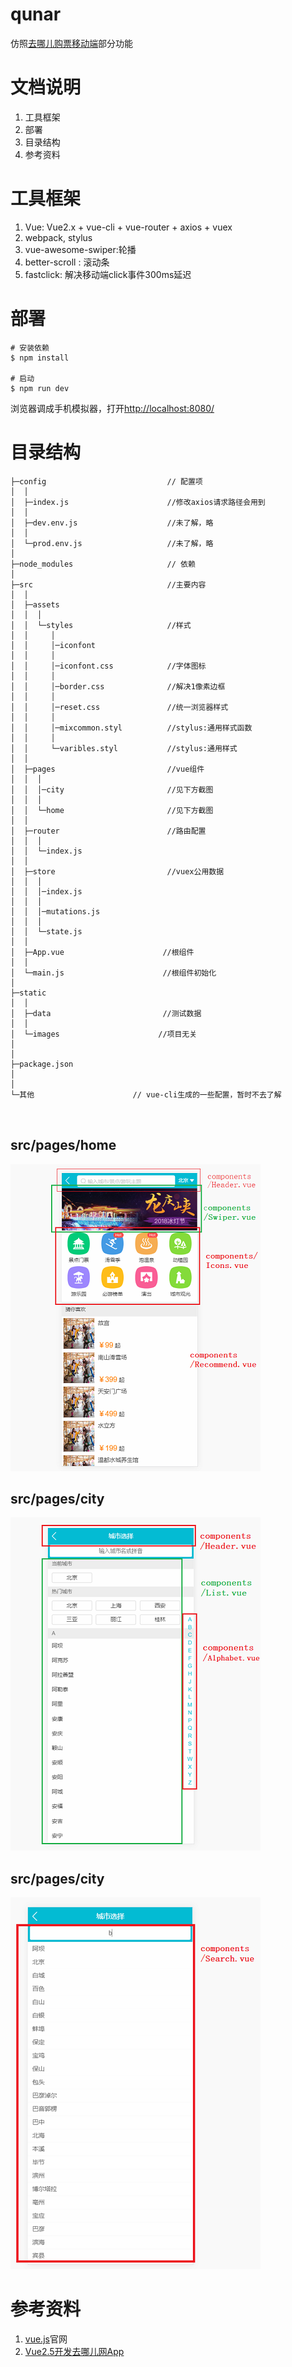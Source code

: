 # qunar
仿照[去哪儿购票移动端](http://piao.qunar.com/touch/)部分功能
# 文档说明
1. 工具框架
2. 部署 
3. 目录结构
4. 参考资料
# 工具框架
1. Vue: Vue2.x + vue-cli + vue-router + axios + vuex
2. webpack, stylus
3. vue-awesome-swiper:轮播
4. better-scroll : 滚动条
5. fastclick: 解决移动端click事件300ms延迟
# 部署
```shell
# 安装依赖
$ npm install 

# 启动
$ npm run dev
```
浏览器调成手机模拟器，打开[http://localhost:8080/](http://localhost:8080/)

# 目录结构
```
├─config                           // 配置项
│  │
│  ├─index.js                      //修改axios请求路径会用到
│  │
│  ├─dev.env.js                    //未了解，略
│  │
│  └─prod.env.js                   //未了解，略
│ 
├─node_modules                     // 依赖
│
├─src                              //主要内容
│  │
│  ├─assets
│  │  │ 
│  │  └─styles                     //样式
│  │     │
│  │     │─iconfont 
│  │     │
│  │     │─iconfont.css            //字体图标
│  │     │
│  │     │─border.css              //解决1像素边框
│  │     │
│  │     │─reset.css               //统一浏览器样式
│  │     │
│  │     │─mixcommon.styl          //stylus:通用样式函数
│  │     │  
│  │     └─varibles.styl           //stylus:通用样式
│  │
│  ├─pages                         //vue组件
│  │  │  
│  │  │─city                       //见下方截图
│  │  │ 
│  │  └─home                       //见下方截图  
│  │
│  ├─router                        //路由配置
│  │  │ 
│  │  └─index.js               
│  │
│  ├─store                         //vuex公用数据
│  │  │  
│  │  │─index.js
│  │  │  
│  │  │─mutations.js                      
│  │  │ 
│  │  └─state.js               
│  │
│  ├─App.vue                      //根组件
│  │ 
│  └─main.js                      //根组件初始化
│
├─static 
│  │
│  ├─data                         //测试数据
│  │
│  └─images                      //项目无关
│
│
├─package.json              
│                           
│
└─其他                      // vue-cli生成的一些配置，暂时不去了解
   
   
```
## src/pages/home

![](static/images/home.png)

## src/pages/city

![](static/images/city.png)

## src/pages/city

![](static/images/citySearch.png)
# 参考资料
1. [vue.js](https://cn.vuejs.org/v2/guide/)官网
2. [Vue2.5开发去哪儿网App](https://coding.imooc.com/class/203.html)

